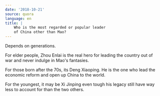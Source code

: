 ```yaml
---
date: '2018-10-21'
source: quora
language: en
title: |
    Who is the most regarded or popular leader
    of China other than Mao?
---
```


Depends on generations.

For elder people, Zhou Enlai is the real hero for leading the country
out of war and never indulge in Mao's fantasies.

For those born after the 70s, its Deng Xiaoping. He is the one who lead
the economic reform and open up China to the world.

For the youngest, it may be Xi Jinping even tough his legacy still have
way less to account for than the two others.
